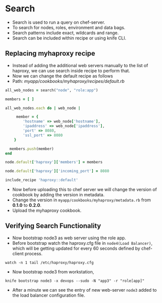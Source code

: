 # Search

- Search is used to run a query on chef-server.
- To search for nodes, roles, environment and data bags.
- Search patterns include exact, wildcards and range.
- Search can be included within recipe or using knife CLI.

## Replacing myhaproxy recipe

- Instead of adding the additional web servers manually to the list of haproxy, we can use search inside recipe to perform that.
- Now we can change the default recipe as follows
- Path: _myapp/cookbooks/myhaproxy/recipes/default.rb_

```ruby
all_web_nodes = search("node", "role:app")

members = [ ]

all_web_nodes.each do | web_node |

     member = {
        'hostname' => web_node['hostname'],
        'ipaddress' => web_node['ipaddress'],
        'port' => 8080,
        'ssl_port' => 8080
    }

  members.push(member)
end

node.default['haproxy']['members'] = members

node.default['haproxy']['incoming_port'] = 8080

include_recipe 'haproxy::default'
```

- Now before uploading this to chef server we will change the version of cookbook by adding the version in metadata.
- Change the version in `myapp/cookbooks/myhaproxy/metadata.rb` from **0.1.0** to **0.2.0**.
- Upload the myhaproxy cookbook.

## Verifying Search Functionality

- Now bootstrap node3 as web server using the role app.
- Before bootstrap watch the haproxy.cfg file in `node4(Load Balancer)`, which will be getting updated for every 60 seconds defined by chef-client process.

```console
watch -n 1 tail /etc/haproxy/haproxy.cfg
```

- Now bootstrap node3 from workstation,

```console
knife bootstrap node3 -x devops --sudo -N "app3" -r "role[app]"
```

- After a minute we can see the entry of new web-server `node3` added to the load balancer configuration file.
